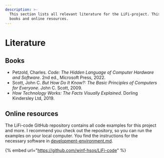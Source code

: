 ```yaml
---
description: >-
  This section lists all relevant literature for the LiFi-project. This includes
  books and online resources.
---
```


# Literature

## Books

* Petzold, Charles. _Code: The Hidden Language of Computer Hardware and Software_. 2nd ed., Microsoft Press, 2022.
* Scott, John C. _But How Do It Know?: The Basic Principles of Computers for Everyone_. John C. Scott, 2009.
* _How Technology Works: The Facts Visually Explained_. Dorling Kindersley Ltd, 2019.

## Online resources

The LiFi-code GitHub repository contains all code examples for this project and more. I recommend you check out the repository, so you can run the examples on your local computer. You find the instructions for the necessary software in [development-environment.md](lifi-project/development-environment.md "mention").

{% embed url="https://github.com/winf-hsos/LiFi-code" %}
